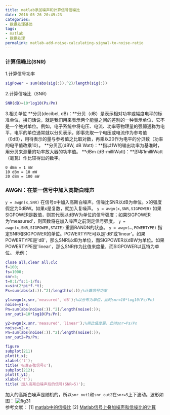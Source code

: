 ```yaml
---
title: matlab添加噪声和计算信号信噪比
date: 2016-05-26 20:49:23
categories:
- 数据处理基础
tags:
- matlab
- 数据处理
permalink: matlab-add-noise-calculating-signal-to-noise-ratio
---
```

### 计算信噪比(SNR)
1.计算信号功率
```matlab
sigPower = sum(abs(sig(:)).^2)/length(sig(:))
```
2.计算信噪比（SNR）
```matlab
SNR(dB)=10*log10(Ps/Pn)
```
3.相关单位
**分贝(decibel, dB)：**分贝（dB）是表示相对功率或幅度电平的标准单位，换句话说，就是我们用来表示两个能量之间的差别的一种表示单位，它不是一个绝对单位。例如，电子系统中将电压、电流、功率等物理量的强弱通称为电平，电平的单位通常就以分贝表示，即事先取一个电压或电流作为参考值（0dB），用待表示的量与参考值之比取对数，再乘以20作为电平的分贝数（功率的电平值改乘10）。<!--more-->
**分贝瓦(dBW, dB Watt)：**指以1W的输出功率为基准时，用分贝来测量的功率放大器的功率值。
**dBm (dB-milliWatt)：**即与1milliWatt（毫瓦）作比较得出的数字。
```
0 dBm = 1 mW
10 dBm = 10 mW
20 dBm = 100 mW
```
### AWGN：在某一信号中加入高斯白噪声
``y = awgn(x,SNR)`` 在信号x中加入高斯白噪声。信噪比SNR以dB为单位。x的强度假定为0dBW。如果x是复数，就加入复噪声。
``y = awgn(x,SNR,SIGPOWER)`` 如果SIGPOWER是数值，则其代表以dBW为单位的信号强度；如果SIGPOWER为'measured'，则函数将在加入噪声之前测定信号强度。
``y = awgn(x,SNR,SIGPOWER,STATE)`` 重置RANDN的状态。
``y = awgn(…,POWERTYPE)`` 指定SNR和SIGPOWER的单位。POWERTYPE可以是'dB'或'linear'。如果POWERTYPE是'dB'，那么SNR以dB为单位，而SIGPOWER以dBW为单位。如果POWERTYPE是'linear'，那么SNR作为比值来度量，而SIGPOWER以瓦特为单位。
示例：
```matlab
close all;clear all;clc
f=100;
fs=1000;
snr=5;
t=0:1/fs:1-1/fs;
x=sin(2*pi*f.*t);
Ps=sum(abs(x(:)).^2)/length(x(:));%计算信号功率

y1=awgn(x,snr,'measured','dB');%以分布为单位，此时snr=10*log10(Ps/Pn)
noise=y1-x;
Pn=sum(abs(noise(:)).^2)/length(noise(:));
snr_out1=10*log10(Ps/Pn);

y2=awgn(x,snr,'measured','linear');%用比值度量，此时snr=Ps/Pn
noise=y2-x;
Pn=sum(abs(noise(:)).^2)/length(noise(:));
snr_out2=Ps/Pn;

figure
subplot(211)
plot(t,x);
xlabel('t');
title('标准正弦信号x');
subplot(212);
plot(t,y1);
xlabel('t');
title('加入高斯白噪声后的信号(SNR=5)');
```
加入的高斯白噪声是随机的，所以``snr_out1``和``snr_out2``在``snr=5``上下波动。波形如图：
![fig31](http://o9w8f1xrl.bkt.clouddn.com/images/201605/31.jpg)
</br>
参考文献：
[1] [matlab中的信噪比](http://blog.sina.com.cn/s/blog_758ebadc0100qchy.html)
[2] [Matlab信号上叠加噪声和信噪比的计算](http://www.ilovematlab.cn/thread-54155-1-1.html)